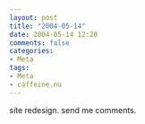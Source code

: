 ```yaml
---
layout: post
title: "2004-05-14"
date: 2004-05-14 12:20
comments: false
categories:
- Meta
tags:
- Meta
- caffeine.nu
---
```

site redesign. send me comments.
